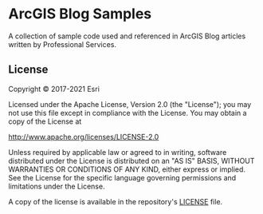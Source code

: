 # ArcGIS Blog Samples

A collection of sample code used and referenced in ArcGIS Blog articles written by Professional Services.


## License
Copyright © 2017-2021 Esri

Licensed under the Apache License, Version 2.0 (the "License"); you may not use this file except in compliance with the License. You may obtain a copy of the License at

http://www.apache.org/licenses/LICENSE-2.0

Unless required by applicable law or agreed to in writing, software distributed under the License is distributed on an "AS IS" BASIS, WITHOUT WARRANTIES OR CONDITIONS OF ANY KIND, either express or implied. See the License for the specific language governing permissions and limitations under the License.

A copy of the license is available in the repository's [LICENSE](https://github.com/EsriPS/ArcGIS-Blog-Samples/blob/main/LICENSE) file.
